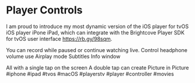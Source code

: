 # Player Controls 

I am proud to introduce my most dynamic version of the iOS player for tvOS iOS player iPone iPad, which can integrate with the Brightcove Player SDK for tvOS user interface https://rb.gy/98sqm.

You can record while paused or continue watching live.
Control headphone volume 
use Airplay mode 
Subtitles 
Info window

All with a single tap on the screen 
A double tap can create Picture in Picture
#iphone #ipad #tvos #macOS #playerstv #player #controller #movies
